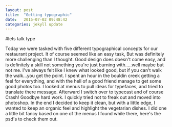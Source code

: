 ```yaml
---
layout: post
title:  "Getting typographic"
date:   2015-07-02 09:48:42
categories: jekyll update
---
```


#lets talk type 

Today we were tasked with five different typographical concepts for our restaurant project. It of course seemed like an easy task, But was definitely more challenging than I thought. Good design does doesn't come easy, and is definitely a skill not something you're just burning with.....well maybe but not me. I've always felt like I knew what looked good, but if you can't walk the walk...you get the point. I spent an hour in the bouldin creek getting a feel for everything, and with the hell of a good friend manage to get some good photos too. I looked at menus to pull ideas for typefaces, and tried to translate there message. Afterward I switch over to typecast and of course Crash! Goodbye hard work. I quickly tried not to freak out and moved into photoshop. In the end I decided to keep it clean, but with a little edge, I wanted to keep an organic feel and highlight the vegetarian dishes. I did one a little bit fancy based on one of the menus I found while there, here's the psd's to check them out.


